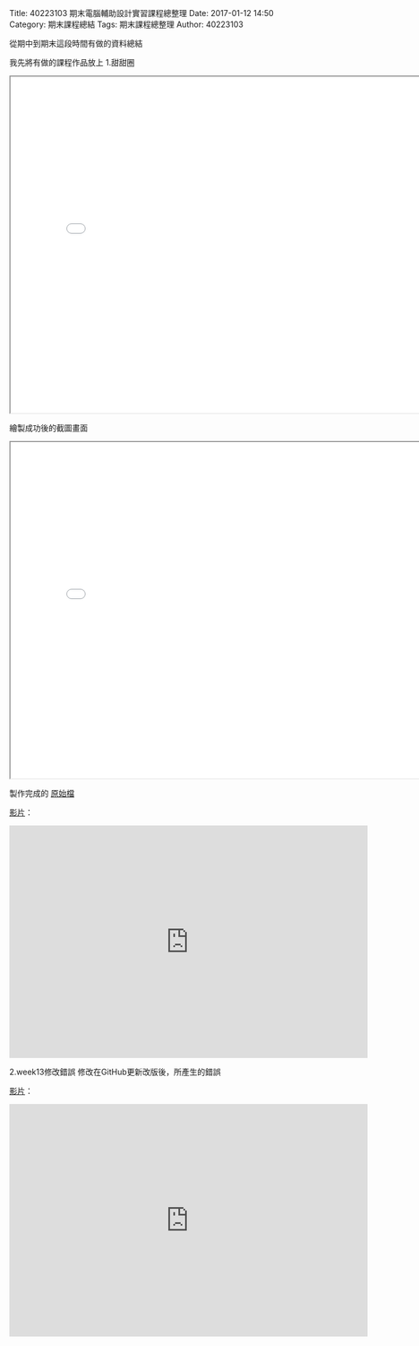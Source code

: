 Title: 40223103 期末電腦輔助設計實習課程總整理
Date: 2017-01-12 14:50
Category: 期末課程總結
Tags: 期末課程總整理
Author: 40223103

從期中到期末這段時間有做的資料總結

<!-- PELICAN_END_SUMMARY -->

我先將有做的課程作品放上
1.甜甜圈
<iframe src="./../data/w11/20170112.html" width="800" height="600"></iframe>

繪製成功後的截圖畫面
<iframe src="./../data/w11/甜甜圈.png" width="800" height="600"></iframe>

製作完成的
<a href="./../data/w11/1215.slvs">原始檔</a>

[影片](https://vimeo.com/199663699)：

<iframe src="https://player.vimeo.com/video/199663699" width="640" height="415" frameborder="0" webkitallowfullscreen mozallowfullscreen allowfullscreen></iframe>

2.week13修改錯誤
修改在GitHub更新改版後，所產生的錯誤

[影片](https://vimeo.com/199626045)：

<iframe src="https://player.vimeo.com/video/199626045" width="640" height="415" frameborder="0" webkitallowfullscreen mozallowfullscreen allowfullscreen></iframe>
